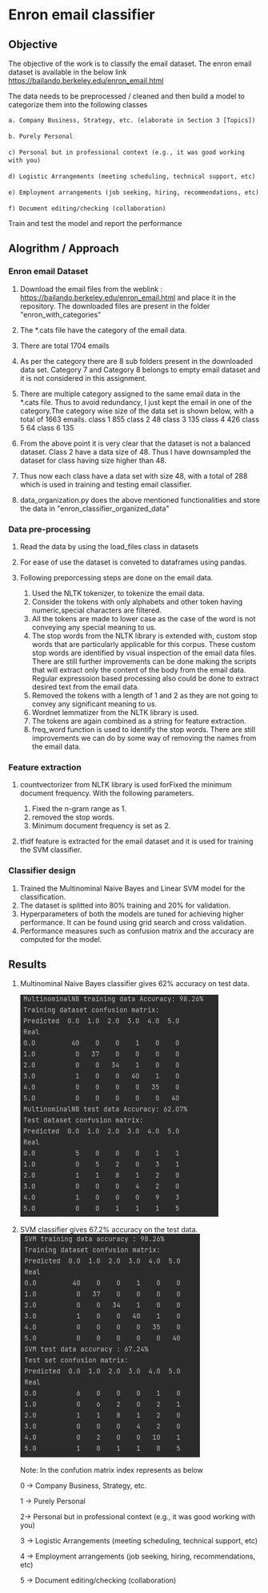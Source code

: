 # Enron  email classifier

## Objective

The objective of the work is to classify the email dataset.
The enron email dataset is available in the below link
    https://bailando.berkeley.edu/enron_email.html

The data needs to be preprocessed / cleaned and then build a model to categorize them into the following classes
    
    a. Company Business, Strategy, etc. (elaborate in Section 3 [Topics])
   
    b. Purely Personal
   
    c) Personal but in professional context (e.g., it was good working with you)
   
    d) Logistic Arrangements (meeting scheduling, technical support, etc)
   
    e) Employment arrangements (job seeking, hiring, recommendations, etc)
   
    f) Document editing/checking (collaboration)
   
Train and test the model and report the performance

## Alogrithm / Approach

### Enron email Dataset
1. Download the email files from the weblink : https://bailando.berkeley.edu/enron_email.html and place it in the repository. The downloaded files are present in the folder "enron_with_categories"
     
2. The *.cats file have the category of the email data.
3. There are total 1704 emails 
4. As per the category there are 8 sub folders present in the downloaded data set. Category 7 and Category 8 belongs to empty email dataset and it is not considered in this assignment.
5. There are multiple category assigned to the same email data in the *.cats file. Thus to avoid redundancy, I just kept the email in one of the category.The category wise size of the data set is shown below, with a total of 1663 emails.
   class 1 855
   class 2 48
   class 3 135
   class 4 426
   class 5 64
   class 6 135
   
6. From the above point it is very clear that the dataset is not a balanced dataset. Class 2 have a data size of 48. Thus I have downsampled the dataset for class having size higher than 48.

7. Thus now each class have a data set with size 48, with a total of 288 which is used in training and testing email classifier. 
8. data_organization.py does the above mentioned functionalities and store the data in "enron_classifier_organized_data"
   
### Data pre-processing 
1. Read the data by using the load_files class in datasets
2. For ease of use the dataset is conveted to dataframes using pandas. 
3. Following preporcessing steps are done on the email data.

    1. Used the NLTK tokenizer, to tokenize the email data. 
    2. Consider the tokens with only alphabets and other token having numeric,special characters are filtered.
    3. All the tokens are made to lower case as the case of the word is not conveying any special meaning to us. 
    4. The stop words from the NLTK library is extended with, custom stop words that are particularly applicable for this corpus. These custom stop words are identified by visual inspection of the email data files. There are still further improvements can be done making the scripts that will extract only the content of the body from the email data. Regular expressoion based processing also could be done to extract desired text from the email data.
    4. Removed the tokens with a length of 1 and 2 as they are not going to convey any significant meaning to us.  
    5. Wordnet lemmatizer from the NLTK library is used.
    6. The tokens are again combined as a string for feature extraction.
    7. freq_word function is used to identify the stop words. There are still improvements we can do by some way of removing the names from the email data.
       
### Feature extraction

1. countvectorizer from NLTK library is used forFixed the minimum document frequency. With the following parameters.

    1. Fixed the n-gram range as 1.
    2. removed the stop words. 
    3. Minimum document frequency is set as 2.
    
2. tfidf feature is extracted for the email dataset and it is used for training the SVM classifier.

### Classifier design
1. Trained the Multinominal Naive Bayes and Linear SVM model for the classification.
2. The dataset is splitted into 80% training and 20% for validation. 
3. Hyperparameters of both the models are tuned for achieving higher performance. It can be found using grid search and cross validation. 
4. Performance measures such as confusion matrix and the accuracy are computed for the model.

## Results
1. Multinominal Naive Bayes classifier gives 62% accuracy on test data.
   
   ![Alt text](images/mn_results.png?raw=true "MNB")
2. SVM classifier gives 67.2% accuracy on the test data.
   ![Alt text](images/svm_results.png?raw=true "SVM")
   
   Note: In the confution matrix index represents as below

    0 ->  Company Business, Strategy, etc.
   
    1 -> Purely Personal 
   
    2-> Personal but in professional context (e.g., it was good working with you)
   
    3 -> Logistic Arrangements (meeting scheduling, technical support, etc)
   
    4 -> Employment arrangements (job seeking, hiring, recommendations, etc)
   
    5 -> Document editing/checking (collaboration)




